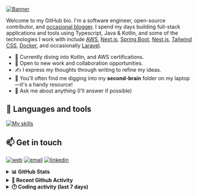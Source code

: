 [![Banner](https://raw.githubusercontent.com/wilfriedago/wilfriedago/main/assets/1.png)][website]

Welcome to my GitHub bio. I'm a software engineer, open-source contributor, and [occasional blogger][blog]. I spend my days building full-stack applications and tools using Typescript, Java & Kotlin, and some of the technologies I work with include [AWS](https://aws.amazon.com/fr/), [Next.js](https://nextjs.org/), [Spring Boot](https://spring.io/projects/spring-boot), [Nest.js](https://nestjs.com/), [Tailwind CSS](https://github.com/tailwindlabs/tailwindcss), [Docker](https://www.docker.com/), and occasionally [Laravel](https://laravel.com/).

- 🔭 Currently diving into Kotlin, and AWS certifications.
- 👯 Open to new work and collaboration opportunities.
- ✍️ I express my thoughts through writing to refine my ideas.
- 🧠 You'll often find me digging into my **second-brain** folder on my laptop—it's a handy resource!
- 💬 Ask me about anything (I'll answer if possible)

## 🎨 Languages and tools

[![My skills](https://skillicons.dev/icons?i=typescript,js,nodejs,nest,java,kotlin,spring,python,fastapi,django,aws,docker,vscode,idea,tailwind&perline=15)](https://wilfriedago.dev/about#skills)

## 📫 Get in touch
[![web](https://img.shields.io/badge/WEBSITE-12100E?logo=google-earth&color=282A36)][website]
[![email](https://img.shields.io/badge/MAIL-12100E?logo=mailgun&color=282A36)][mail]
[![linkedin](https://img.shields.io/badge/LINKEDIN-12100E?logo=linkedin&color=282A36)][linkedin]


<details>
  <summary><b>📊 GitHub Stats</b></summary>
	<br/>
	<p align="left">
		<img width="49.5%" src="https://github-readme-stats.vercel.app/api?username=wilfriedago&show_icons=true&count_private=true&title_color=10b981&icon_color=10b981&theme=react&hide_border=true" />
		<img width="49.5%" src="https://streak-stats.demolab.com/?user=wilfriedago&hide_border=true&theme=react&ring=10b981&fire=fff&currStreakNum=fff&sideLabels=10b981&currStreakLabel=10b981&sideNums=fff" />
	</p>
</details>

<details>
  <summary><b>📅 Recent Github Activity</b></summary>
	<br>

<!--RECENT_ACTIVITY:last_update-->
Last Updated: Friday, July 11th, 2025, 4:34:22 AM
<!--RECENT_ACTIVITY:last_update_end-->

<!--RECENT_ACTIVITY:start-->
1. ⭐ Starred [pmndrs/jotai](https://github.com/pmndrs/jotai)<br>
2. ⬆️ Pushed 19 commit(s) to [thewlabs/omnivore](https://github.com/thewlabs/omnivore)<br>
3. ⬆️ Pushed 6 commit(s) to [BeninFintech/openerp-frappe](https://github.com/BeninFintech/openerp-frappe)<br>
4. ⭐ Starred [kubecost/kubectl-cost](https://github.com/kubecost/kubectl-cost)<br>
5. ⬆️ Pushed 1 commit(s) to [BeninFintech/openerp-frappe](https://github.com/BeninFintech/openerp-frappe)<br>
<!--RECENT_ACTIVITY:end-->
</details>

<details>
  <summary><b>🕐 Coding activity (last 7 days)</b></summary>
	<br>

<!--START_SECTION:waka-->

```python
Total Time: 4 hrs 45 mins

Java             2 hrs 32 mins   █████████████▒░░░░░░░░░░░   53.42 %
TypeScript       32 mins         ███░░░░░░░░░░░░░░░░░░░░░░   11.40 %
JavaScript       15 mins         █▒░░░░░░░░░░░░░░░░░░░░░░░   05.52 %
CSS              14 mins         █▒░░░░░░░░░░░░░░░░░░░░░░░   05.18 %
TSConfig         7 mins          ▓░░░░░░░░░░░░░░░░░░░░░░░░   02.59 %
GitIgnore file   1 min           ░░░░░░░░░░░░░░░░░░░░░░░░░   00.58 %
Docker           1 min           ░░░░░░░░░░░░░░░░░░░░░░░░░   00.54 %
```

<!--END_SECTION:waka-->
</details>

[website]: https://wilfriedago.dev
[linkedin]: https://linkedin.com/in/wilfriedago
[blog]: https://wilfriedago.dev/blog
[mail]: mailto:me@wilfriedago.dev

